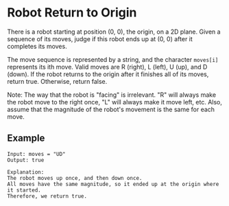 # Robot Return to Origin

There is a robot starting at position (0, 0), the origin, on a 2D plane. Given a sequence of its moves, judge if this robot ends up at (0, 0) after it completes its moves.

The move sequence is represented by a string, and the character `moves[i]` represents its ith move. Valid moves are R (right), L (left), U (up), and D (down). If the robot returns to the origin after it finishes all of its moves, return true. Otherwise, return false.

Note: The way that the robot is "facing" is irrelevant. "R" will always make the robot move to the right once, "L" will always make it move left, etc. Also, assume that the magnitude of the robot's movement is the same for each move.

## Example
```
Input: moves = "UD"
Output: true

Explanation: 
The robot moves up once, and then down once. 
All moves have the same magnitude, so it ended up at the origin where it started. 
Therefore, we return true.

```
